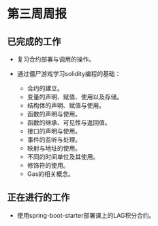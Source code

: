 # 第三周周报

## 已完成的工作

* 复习合约部署与调用的操作。

* 通过僵尸游戏学习solidity编程的基础：
  * 合约的建立。
  * 变量的声明、赋值、使用以及存储。
  * 结构体的声明、赋值与使用。
  * 函数的声明与使用。
  * 函数的继承、可见性与返回值。
  * 接口的声明与使用。
  * 事件的监听与处理。
  * 映射与地址的使用。
  * 不同的时间单位及其使用。
  * 修饰符的使用。
  * Gas的相关概念。

## 正在进行的工作

* 使用spring-boot-starter部署课上的LAG积分合约。